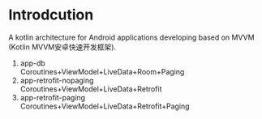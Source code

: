 # Introdcution
A kotlin architecture for Android applications developing based on MVVM (Kotlin MVVM安卓快速开发框架).
1. app-db  
Coroutines+ViewModel+LiveData+Room+Paging
2. app-retrofit-nopaging  
Coroutines+ViewModel+LiveData+Retrofit
3. app-retrofit-paging  
Coroutines+ViewModel+LiveData+Retrofit+Paging
